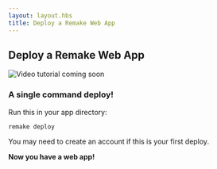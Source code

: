 ```yaml
---
layout: layout.hbs
title: Deploy a Remake Web App
---
```


## Deploy a Remake Web App

<img src="/static/images/video-coming-soon.png" alt="Video tutorial coming soon">

### A single command deploy!

Run this in your app directory:

```bash
remake deploy
```

You may need to create an account if this is your first deploy.

**Now you have a web app!**


